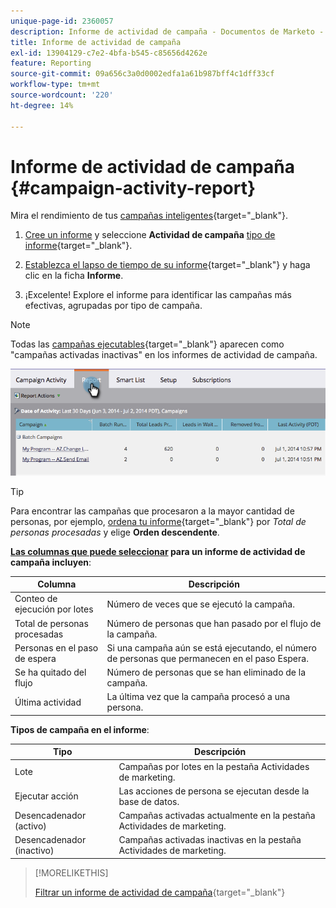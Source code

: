```yaml
---
unique-page-id: 2360057
description: Informe de actividad de campaña - Documentos de Marketo - Documentación del producto
title: Informe de actividad de campaña
exl-id: 13904129-c7e2-4bfa-b545-c85656d4262e
feature: Reporting
source-git-commit: 09a656c3a0d0002edfa1a61b987bff4c1dff33cf
workflow-type: tm+mt
source-wordcount: '220'
ht-degree: 14%

---
```


# Informe de actividad de campaña {#campaign-activity-report}

Mira el rendimiento de tus [campañas inteligentes](/help/marketo/product-docs/core-marketo-concepts/smart-campaigns/creating-a-smart-campaign/understanding-batch-and-trigger-smart-campaigns.md){target="_blank"}.

1. [Cree un informe](/help/marketo/product-docs/reporting/basic-reporting/creating-reports/create-a-report-in-a-program.md) y seleccione **Actividad de campaña** [tipo de informe](/help/marketo/product-docs/reporting/basic-reporting/report-types/report-type-overview.md){target="_blank"}.

1. [Establezca el lapso de tiempo de su informe](/help/marketo/product-docs/reporting/basic-reporting/editing-reports/change-a-report-time-frame.md){target="_blank"} y haga clic en la ficha **Informe**.

1. ¡Excelente! Explore el informe para identificar las campañas más efectivas, agrupadas por tipo de campaña.

>[!NOTE]
>
>Todas las [campañas ejecutables](/help/marketo/product-docs/core-marketo-concepts/smart-campaigns/flow-actions/execute-campaign.md){target="_blank"} aparecen como &quot;campañas activadas inactivas&quot; en los informes de actividad de campaña.

![](assets/campaign-activity-report-1.png)

>[!TIP]
>
>Para encontrar las campañas que procesaron a la mayor cantidad de personas, por ejemplo, [ordena tu informe](/help/marketo/product-docs/reporting/basic-reporting/editing-reports/sort-report-on-columns.md){target="_blank"} por _Total de personas procesadas_ y elige **Orden descendente**.

**[Las columnas que puede seleccionar](/help/marketo/product-docs/reporting/basic-reporting/editing-reports/select-report-columns.md) para un informe de actividad de campaña incluyen**:

<table><thead>
  <tr>
    <th>Columna</th>
    <th>Descripción</th>
  </tr></thead>
<tbody>
  <tr>
    <td>Conteo de ejecución por lotes</td>
    <td>Número de veces que se ejecutó la campaña.</td>
  </tr>
  <tr>
    <td>Total de personas procesadas</td>
    <td>Número de personas que han pasado por el flujo de la campaña.</td>
  </tr>
  <tr>
    <td>Personas en el paso de espera</td>
    <td>Si una campaña aún se está ejecutando, el número de personas que permanecen en el paso Espera.</td>
  </tr>
  <tr>
    <td>Se ha quitado del flujo</td>
    <td>Número de personas que se han eliminado de la campaña.</td>
  </tr>
  <tr>
    <td>Última actividad</td>
    <td>La última vez que la campaña procesó a una persona.</td>
  </tr>
</tbody>
</table>

**Tipos de campaña en el informe**:

<table><thead>
  <tr>
    <th>Tipo</th>
    <th>Descripción</th>
  </tr></thead>
<tbody>
  <tr>
    <td>Lote</td>
    <td>Campañas por lotes en la pestaña Actividades de marketing.</td>
  </tr>
  <tr>
    <td>Ejecutar acción</td>
    <td>Las acciones de persona se ejecutan desde la base de datos.</td>
  </tr>
  <tr>
    <td>Desencadenador (activo)</td>
    <td>Campañas activadas actualmente en la pestaña Actividades de marketing.</td>
  </tr>
  <tr>
    <td>Desencadenador (inactivo)</td>
    <td>Campañas activadas inactivas en la pestaña Actividades de marketing.</td>
  </tr>
</tbody>
</table>

>[!MORELIKETHIS]
>
>[Filtrar un informe de actividad de campaña](/help/marketo/product-docs/reporting/basic-reporting/report-activity/filter-a-campaign-activity-report.md){target="_blank"}
